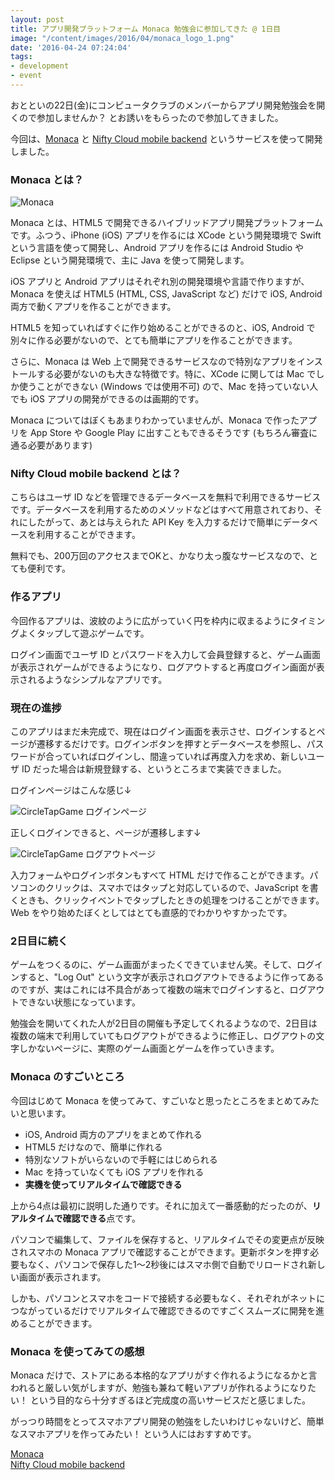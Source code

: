 ```yaml
---
layout: post
title: アプリ開発プラットフォーム Monaca 勉強会に参加してきた @ 1日目
image: "/content/images/2016/04/monaca_logo_1.png"
date: '2016-04-24 07:24:04'
tags:
- development
- event
---
```


おとといの22日(金)にコンピュータクラブのメンバーからアプリ開発勉強会を開くので参加しませんか？ とお誘いをもらったので参加してきました。

今回は、<a href="https://ja.monaca.io/" target="_blank">Monaca</a> と <a href="http://mb.cloud.nifty.com/" target="_blank">Nifty Cloud mobile backend</a> というサービスを使って開発しました。

### Monaca とは？
![Monaca](/content/images/2016/04/monaca_app.png)

Monaca とは、HTML5 で開発できるハイブリッドアプリ開発プラットフォームです。ふつう、iPhone (iOS) アプリを作るには XCode という開発環境で Swift という言語を使って開発し、Android アプリを作るには Android Studio や Eclipse という開発環境で、主に Java を使って開発します。

iOS アプリと Android アプリはそれぞれ別の開発環境や言語で作りますが、Monaca を使えば HTML5 (HTML, CSS, JavaScript など) だけで iOS, Android 両方で動くアプリを作ることができます。

HTML5 を知っていればすぐに作り始めることができるのと、iOS, Android で別々に作る必要がないので、とても簡単にアプリを作ることができます。

さらに、Monaca は Web 上で開発できるサービスなので特別なアプリをインストールする必要がないのも大きな特徴です。特に、XCode に関しては Mac でしか使うことができない (Windows では使用不可) ので、Mac を持っていない人でも iOS アプリの開発ができるのは画期的です。

Monaca についてはぼくもあまりわかっていませんが、Monaca で作ったアプリを App Store や Google Play に出すこともできるそうです (もちろん審査に通る必要があります)

### Nifty Cloud mobile backend とは？
こちらはユーザ ID などを管理できるデータベースを無料で利用できるサービスです。データベースを利用するためのメソッドなどはすべて用意されており、それにしたがって、あとは与えられた API Key を入力するだけで簡単にデータベースを利用することができます。

無料でも、200万回のアクセスまでOKと、かなり太っ腹なサービスなので、とても便利です。

### 作るアプリ
今回作るアプリは、波紋のように広がっていく円を枠内に収まるようにタイミングよくタップして遊ぶゲームです。

ログイン画面でユーザ ID とパスワードを入力して会員登録すると、ゲーム画面が表示されゲームができるようになり、ログアウトすると再度ログイン画面が表示されるようなシンプルなアプリです。

### 現在の進捗
このアプリはまだ未完成で、現在はログイン画面を表示させ、ログインするとページが遷移するだけです。ログインボタンを押すとデータベースを参照し、パスワードが合っていればログインし、間違っていれば再度入力を求め、新しいユーザ ID だった場合は新規登録する、というところまで実装できました。

ログインページはこんな感じ↓

![CircleTapGame ログインページ](/content/images/2016/04/login_screen.png)

正しくログインできると、ページが遷移します↓

![CircleTapGame ログアウトページ](/content/images/2016/04/logout_screen.png)

入力フォームやログインボタンもすべて HTML だけで作ることができます。パソコンのクリックは、スマホではタップと対応しているので、JavaScript を書くときも、クリックイベントでタップしたときの処理をつけることができます。Web をやり始めたぼくとしてはとても直感的でわかりやすかったです。

### 2日目に続く
ゲームをつくるのに、ゲーム画面がまったくできていません笑。そして、ログインすると、"Log Out" という文字が表示されログアウトできるように作ってあるのですが、実はこれには不具合があって複数の端末でログインすると、ログアウトできない状態になっています。

勉強会を開いてくれた人が2日目の開催も予定してくれるようなので、2日目は複数の端末で利用していてもログアウトができるように修正し、ログアウトの文字しかないページに、実際のゲーム画面とゲームを作っていきます。

### Monaca のすごいところ
今回はじめて Monaca を使ってみて、すごいなと思ったところをまとめてみたいと思います。

* iOS, Android 両方のアプリをまとめて作れる
* HTML5 だけなので、簡単に作れる
* 特別なソフトがいらないので手軽にはじめられる
* Mac を持っていなくても iOS アプリを作れる
* **実機を使ってリアルタイムで確認できる**

上から4点は最初に説明した通りです。それに加えて一番感動的だったのが、**リアルタイムで確認できる**点です。

パソコンで編集して、ファイルを保存すると、リアルタイムでその変更点が反映されスマホの Monaca アプリで確認することができます。更新ボタンを押す必要もなく、パソコンで保存した1〜2秒後にはスマホ側で自動でリロードされ新しい画面が表示されます。

しかも、パソコンとスマホをコードで接続する必要もなく、それぞれがネットにつながっているだけでリアルタイムで確認できるのですごくスムーズに開発を進めることができます。

### Monaca を使ってみての感想
Monaca だけで、ストアにある本格的なアプリがすぐ作れるようになるかと言われると厳しい気がしますが、勉強も兼ねて軽いアプリが作れるようになりたい！ という目的なら十分すぎるほど完成度の高いサービスだと感じました。

がっつり時間をとってスマホアプリ開発の勉強をしたいわけじゃないけど、簡単なスマホアプリを作ってみたい！ という人にはおすすめです。

<a href="https://ja.monaca.io/" target="_blank">Monaca</a>  
<a href="http://mb.cloud.nifty.com/" target="_blank">Nifty Cloud mobile backend</a>